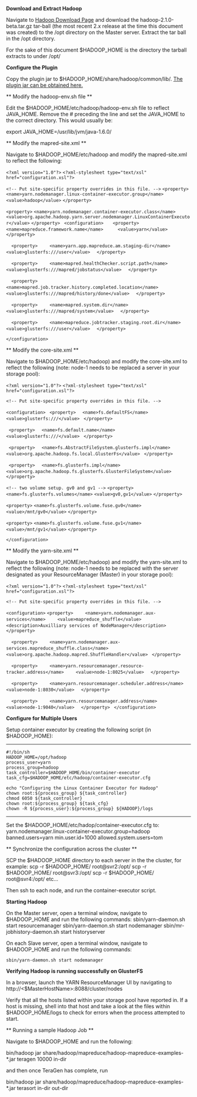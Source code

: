 **Download and Extract Hadoop**

Navigate to [Hadoop Download Page](http://hadoop.apache.org/releases.html#Download) and download the hadoop-2.1.0-beta.tar.gz  tar-ball (the most recent 2.x release at the time this document was created) to the /opt directory on the Master server. Extract the tar ball in the /opt directory.

For the sake of this document $HADOOP_HOME is the directory the tarball extracts to under /opt/

**Configure the Plugin**

Copy the plugin jar to $HADOOP_HOME/share/hadoop/common/lib/. [The plugin jar can be obtained here.](http://rhbd.s3.amazonaws.com/maven/indexV2.html)

** Modify the hadoop-env.sh file **

Edit the $HADOOP_HOME/etc/hadoop/hadoop-env.sh file to reflect JAVA_HOME. Remove the # preceding the line and set the JAVA_HOME to the correct directory. This would usually be:

 export JAVA_HOME=/usr/lib/jvm/java-1.6.0/

** Modify the mapred-site.xml **

Navigate to $HADOOP_HOME/etc/hadoop and modify the mapred-site.xml to reflect the following:

`<?xml version="1.0"?>`
`<?xml-stylesheet type="text/xsl" href="configuration.xsl"?>`

`<!-- Put site-specific property overrides in this file. -->`
`<property>`
`<name>yarn.nodemanager.linux-container-executor.group</name>`
`<value>hadoop</value>`
`</property>`

`<property>`
`<name>yarn.nodemanager.container-executor.class</name> `
`<value>org.apache.hadoop.yarn.server.nodemanager.LinuxContainerExecutor</value>`
`</property>`
` <configuration>`
`   <property>`
`     <name>mapreduce.framework.name</name>`
`     <value>yarn</value>`
`   </property>`

`  <property>`
`    <name>yarn.app.mapreduce.am.staging-dir</name>`
`    <value>glusterfs:///user</value>`
`  </property>`

`  <property>`
`    <name>mapred.healthChecker.script.path</name>`
`    <value>glusterfs:///mapred/jobstatus</value>`
`  </property>`

`  <property>`
`    <name>mapred.job.tracker.history.completed.location</name>`
`    <value>glusterfs:///mapred/history/done</value>`
`  </property>`

`  <property>`
`    <name>mapred.system.dir</name>`
`    <value>glusterfs:///mapred/system</value>`
`  </property>`

`  <property>`
`    <name>mapreduce.jobtracker.staging.root.dir</name>`
`    <value>glusterfs:///user</value>`
`  </property>`

`</configuration>`

** Modify the core-site.xml **

Navigate to $HADOOP_HOME/etc/hadoop) and modify the core-site.xml to reflect the following (note: node-1 needs to be replaced a server in your storage pool):

`<?xml version="1.0"?>`
`<?xml-stylesheet type="text/xsl" href="configuration.xsl"?>`

`<!-- Put site-specific property overrides in this file. -->`

`<configuration>`
` <property>`
`  <name>fs.defaultFS</name>`
`  <value>glusterfs:///</value>`
` </property>`

` <property>`
`  <name>fs.default.name</name>`
`  <value>glusterfs:///</value>`
` </property>`

` <property>`
`  <name>fs.AbstractFileSystem.glusterfs.impl</name>`
`  <value>org.apache.hadoop.fs.local.GlusterFs</value>`
` </property>`

` <property>`
`  <name>fs.glusterfs.impl</name>`
`  <value>org.apache.hadoop.fs.glusterfs.GlusterFileSystem</value>`
` </property>`

`<!-- two volume setup. gv0 and gv1 -->`
`<property>`
`<name>fs.glusterfs.volumes</name>`
`<value>gv0,gv1</value>`
`</property>`

`<property>`
`<name>fs.glusterfs.volume.fuse.gv0</name>`
`<value>/mnt/gv0</value>`
`</property>`

`<property>`
`<name>fs.glusterfs.volume.fuse.gv1</name>`
`<value>/mnt/gv1</value>`
`</property>`


`</configuration>`


** Modify the yarn-site.xml **

Navigate to $HADOOP_HOME/etc/hadoop) and modify the yarn-site.xml to reflect the following (note: node-1 needs to be replaced with the server designated as your ResourceManager (Master) in your storage pool):

`<?xml version="1.0"?>`
`<?xml-stylesheet type="text/xsl" href="configuration.xsl"?>`

`<!-- Put site-specific property overrides in this file. -->`

`<configuration>`
`<property>`
`    <name>yarn.nodemanager.aux-services</name>`
`    <value>mapreduce_shuffle</value>`
`    <description>Auxilliary services of NodeManager</description>`
`  </property>`

`  <property>`
`    <name>yarn.nodemanager.aux-services.mapreduce_shuffle.class</name>`
`    <value>org.apache.hadoop.mapred.ShuffleHandler</value>`
 ` </property>`

`  <property>`
`    <name>yarn.resourcemanager.resource-tracker.address</name>`
`    <value>node-1:8025</value>`
`  </property>`

`  <property>`
`    <name>yarn.resourcemanager.scheduler.address</name>`
`    <value>node-1:8030</value>`
`  </property>`

`  <property>`
`    <name>yarn.resourcemanager.address</name>`
`    <value>node-1:9040</value>`
`  </property>`
` </configuration>`

**Configure for Multiple Users**

Setup container executor by creating the following script (in $HADOOP_HOME):

---------------------------

    #!/bin/sh
    HADOOP_HOME=/opt/hadoop
    process_user=yarn
    process_group=hadoop
    task_controller=$HADOOP_HOME/bin/container-executor
    task_cfg=$HADOOP_HOME/etc/hadoop/container-executor.cfg

    echo "Configuring the Linux Container Executor for Hadoop"
    chown root:${process_group} ${task_controller} 
    chmod 6050 ${task_controller}
    chown root:${process_group} ${task_cfg}
    chown -R ${process_user}:${process_group} ${HADOOP}/logs

------------------------------

Set the $HADOOP_HOME/etc/hadop/container-executor.cfg to:
    yarn.nodemanager.linux-container-executor.group=hadoop
    banned.users=yarn
    min.user.id=1000
    allowed.system.users=tom

** Synchronize the configuration across the cluster **

SCP the $HADOOP_HOME directory to each server in the  the cluster, for example:
    scp -r $HADOOP_HOME/ root@svr2:/opt/
    scp -r $HADOOP_HOME/ root@svr3:/opt/
    scp -r $HADOOP_HOME/ root@svr4:/opt/
    etc...
 
Then ssh to each node, and run the container-executor script.



**Starting Hadoop**

On the Master server, open a terminal window, navigate to $HADOOP_HOME and run the following commands:
    sbin/yarn-daemon.sh start resourcemanager
    sbin/yarn-daemon.sh start nodemanager
    sbin/mr-jobhistory-daemon.sh start historyserver

On each Slave server, open a terminal window, navigate to $HADOOP_HOME and run the following commands:

    sbin/yarn-daemon.sh start nodemanager

**Verifying Hadoop is running successfully on GlusterFS**

In a browser, launch the YARN ResourceManager UI by navigating to http://<$MasterHostName>:8088/cluster/nodes

Verify that all the hosts listed within your storage pool have reported in. If a host is missing, shell into that host and take a look at the files within $HADOOP_HOME/logs to check for errors when the process attempted to start.

** Running a sample Hadoop Job **

Navigate to $HADOOP_HOME and run the following:

bin/hadoop jar share/hadoop/mapreduce/hadoop-mapreduce-examples-*.jar teragen 10000 in-dir

and then once TeraGen has complete, run

bin/hadoop jar share/hadoop/mapreduce/hadoop-mapreduce-examples-*.jar terasort in-dir out-dir
